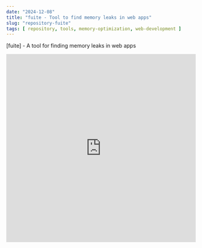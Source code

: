 ```yaml
---
date: "2024-12-08"
title: "fuite - Tool to find memory leaks in web apps"
slug: "repository-fuite"
tags: [ repository, tools, memory-optimization, web-development ]
---
```




[fuite] - A tool for finding memory leaks in web apps

<iframe width="100%" height="500px" src="https://www.youtube.com/embed/H0BHL2lo89M?si=0kP6LGDA15ybQsbj" title="YouTube video player" frameborder="0" referrerpolicy="strict-origin-when-cross-origin" allowfullscreen></iframe>



   [1]: https://github.com/nolanlawson/fuite
